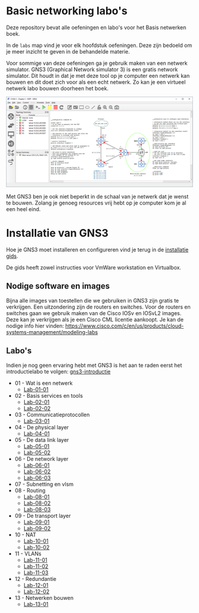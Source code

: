 # Basic networking labo's

Deze repository bevat alle oefeningen en labo's voor het Basis netwerken boek. 

In de `labs` map vind je voor elk hoofdstuk oefeningen. Deze zijn bedoeld om je meer inzicht te geven in de behandelde materie.

Voor sommige van deze oefeningen ga je gebruik maken van een netwerk simulator. GNS3 (Graphical Network simulator 3) is een gratis network simulator. Dit houdt in dat je met deze tool op je computer een netwerk kan bouwen en dit doet zich voor als een echt netwerk. Zo kan je een virtueel netwerk labo bouwen doorheen het boek.

![Een voorbeeld van een netwerk in GNS3](resources/images/gns3-network-example.png)

Met GNS3 ben je ook niet beperkt in de schaal van je netwerk dat je wenst te bouwen. Zolang je genoeg resources vrij hebt op je computer kom je al een heel eind. 

# Installatie van GNS3
Hoe je GNS3 moet installeren en configureren vind je terug in de [installatie gids](installation/gns3.md). 

De gids heeft zowel instructies voor VmWare workstation en Virtualbox.

## Nodige software en images

Bijna alle images van toestellen die we gebruiken in GNS3 zijn gratis te verkrijgen. Een uitzondering zijn de routers en switches. Voor de routers en switches gaan we gebruik maken van de Cisco IOSv en IOSvL2 images. Deze kan je verkrijgen als je een Cisco CML licentie aankoopt. Je kan de nodige info hier vinden: https://www.cisco.com/c/en/us/products/cloud-systems-management/modeling-labs

## Labo's

Indien je nog geen ervaring hebt met GNS3 is het aan te raden eerst het introductielabo te volgen: [gns3-introductie](labs/gns3-introductie/gns3-introductie.md)

-   01 - Wat is een netwerk
    - [Lab-01-01](labs/hoofdstuk-01/lab-01-01.md) 
-   02 - Basis services en tools
    - [Lab-02-01](labs/hoofdstuk-02/lab-02-01.md)  
    - [Lab-02-02](labs/hoofdstuk-02/lab-02-02.md)  
-   03 - Communicatieprotocollen
    - [Lab-03-01](labs/hoofdstuk-03/lab-03-01.md)  
-   04 - De physical layer
    - [Lab-04-01](labs/hoofdstuk-04/lab-04-01.md)  
-   05 - De data link layer
    - [Lab-05-01](labs/hoofdstuk-05/lab-05-01.md)  
    - [Lab-05-02](labs/hoofdstuk-05/lab-05-02.md)  
-   06 - De network layer
    - [Lab-06-01](labs/hoofdstuk-06/lab-06-01.md)  
    - [Lab-06-02](labs/hoofdstuk-06/lab-06-02.md)  
    - [Lab-06-03](labs/hoofdstuk-06/lab-06-03.md)  
-   07 - Subnetting en vlsm
-   08 - Routing
    - [Lab-08-01](labs/hoofdstuk-08/lab-08-01.md)  
    - [Lab-08-02](labs/hoofdstuk-08/lab-08-02.md)  
    - [Lab-08-03](labs/hoofdstuk-08/lab-08-03.md)  
-   09 - De transport layer
    - [Lab-09-01](labs/hoofdstuk-09/lab-09-01.md)  
    - [Lab-09-02](labs/hoofdstuk-09/lab-09-02.md)  
-   10 - NAT
    - [Lab-10-01](labs/hoofdstuk-10/lab-10-01.md)  
    - [Lab-10-02](labs/hoofdstuk-10/lab-10-02.md)  
-   11 - VLANs
    - [Lab-11-01](labs/hoofdstuk-11/lab-11-01.md)  
    - [Lab-11-02](labs/hoofdstuk-11/lab-11-02.md)  
    - [Lab-11-03](labs/hoofdstuk-11/lab-11-03.md)  
-   12 - Redundantie
    - [Lab-12-01](labs/hoofdstuk-12/lab-12-01.md)  
    - [Lab-12-02](labs/hoofdstuk-12/lab-12-02.md)  
-   13 - Netwerken bouwen
    - [Lab-13-01](labs/hoofdstuk-13/lab-13-01.md)  